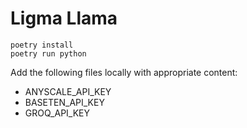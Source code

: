 # Ligma Llama

```
poetry install
poetry run python
```

Add the following files locally with appropriate content:

- ANYSCALE_API_KEY
- BASETEN_API_KEY
- GROQ_API_KEY
